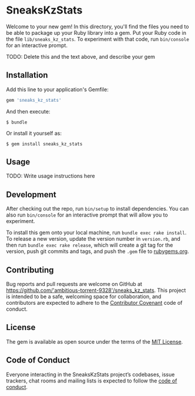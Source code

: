 # SneaksKzStats

Welcome to your new gem! In this directory, you'll find the files you need to be able to package up your Ruby library into a gem. Put your Ruby code in the file `lib/sneaks_kz_stats`. To experiment with that code, run `bin/console` for an interactive prompt.

TODO: Delete this and the text above, and describe your gem

## Installation

Add this line to your application's Gemfile:

```ruby
gem 'sneaks_kz_stats'
```

And then execute:

    $ bundle

Or install it yourself as:

    $ gem install sneaks_kz_stats

## Usage

TODO: Write usage instructions here

## Development

After checking out the repo, run `bin/setup` to install dependencies. You can also run `bin/console` for an interactive prompt that will allow you to experiment.

To install this gem onto your local machine, run `bundle exec rake install`. To release a new version, update the version number in `version.rb`, and then run `bundle exec rake release`, which will create a git tag for the version, push git commits and tags, and push the `.gem` file to [rubygems.org](https://rubygems.org).

## Contributing

Bug reports and pull requests are welcome on GitHub at https://github.com/'ambitious-torrent-9328'/sneaks_kz_stats. This project is intended to be a safe, welcoming space for collaboration, and contributors are expected to adhere to the [Contributor Covenant](http://contributor-covenant.org) code of conduct.

## License

The gem is available as open source under the terms of the [MIT License](https://opensource.org/licenses/MIT).

## Code of Conduct

Everyone interacting in the SneaksKzStats project’s codebases, issue trackers, chat rooms and mailing lists is expected to follow the [code of conduct](https://github.com/'ambitious-torrent-9328'/sneaks_kz_stats/blob/master/CODE_OF_CONDUCT.md).
